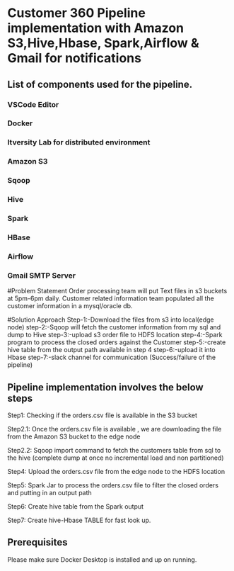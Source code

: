 # Customer 360 Pipeline implementation with Amazon S3,Hive,Hbase, Spark,Airflow & Gmail for notifications

## List of components used for the pipeline.
### VSCode Editor
### Docker 
### Itversity Lab for distributed environment
### Amazon S3
### Sqoop
### Hive
### Spark
### HBase
### Airflow
### Gmail SMTP Server 

#Problem Statement
Order processing team will put Text files  in s3 buckets at 5pm-6pm daily.
Customer related information team populated all the customer information in a mysql/oracle db.

#Solution Approach
Step-1:-Download the files from s3 into local(edge node)
step-2:-Sqoop will fetch the customer information from my sql and dump to Hive
step-3:-upload s3 order file to HDFS location
step-4:-Spark program to process the closed orders against the Customer
step-5:-create hive table from the output path available in step 4
step-6:-upload it into Hbase
step-7:-slack channel for communication
       (Success/failure of the pipeline)


## Pipeline implementation involves the below steps 

Step1: Checking if the orders.csv file is available in the S3 bucket

Step2.1: Once the orders.csv file is available , we are downloading the file from the Amazon S3 bucket to the edge node

Step2.2: Sqoop import command to fetch the customers table from sql to the hive
		(complete dump at once no incremental load and non partitioned) 

Step4: Upload the orders.csv file from the edge node to the HDFS location

Step5: Spark Jar to process the orders.csv file to filter the closed orders and putting in an output path

Step6: Create hive table from the Spark output 

Step7: Create hive-Hbase TABLE for fast look up.


## Prerequisites

 Please make sure Docker Desktop is installed and up on running.

 


